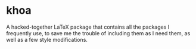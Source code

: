 # khoa
A hacked-together LaTeX package that contains all the packages I frequently use, to save me the trouble of including them as I need them, as well as a few style modifications.

